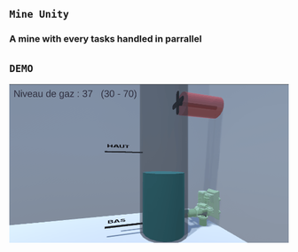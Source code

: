 ## `Mine Unity` 
### A mine with every tasks handled in parrallel


## `DEMO`
<p align="center">
<img src="https://github.com/TomLeCollegue/MineUnity/blob/main/mine.gif?raw=true" alt="drawing"  align="center" />
</p>

